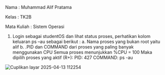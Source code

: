 Nama : Muhammad Alif Pratama

Kelas : TK2B

Mata Kuliah : Sistem Operasi

1.  Login sebagai studentOS dan lihat status proses, perhatikan kolom keluaran ps –au sebagai 
berikut :
     a. Nama proses yang bukan root yaitu alif
     b. .PID dan COMMAND dari proses yang paling banyak menggunakan CPU Semua proses menunjukkan %CPU = 100 Maka dipilih proses yang aktif (R+): PID: 427 COMMAND: ps -au

   ![Cuplikan layar 2025-04-13 112254](https://github.com/user-attachments/assets/15152d23-ea8c-406e-93bf-1c0d567de8a9)
